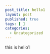 ```yaml
---
post_title: hello1
layout: post
published: true
tags: [ ]
categories:
  - Uncategorized
---
```

this is hello1

